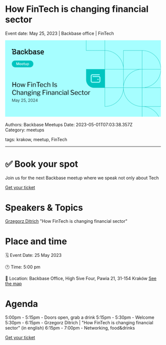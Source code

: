 # How FinTech is changing financial sector

Event date: May 25, 2023 | Backbase office | FinTech

![](assets/placeholder.webp)

Authors: Backbase Meetups
Date: 2023-05-01T07:03:38.357Z  
Category: meetups

tags: krakow, meetup, FinTech
 
--- 

# ✅ Book your spot

Join us for the next Backbase meetup where we speak not only about Tech

[Get your ticket](https://www.meetup.com/backbase-meetups/)

# Speakers & Topics

[Grzegorz Ditrich](https://www.linkedin.com/in/grzegorzditrich/)
"How FinTech is changing financial sector"


# Place and time

🗓️ Event Date: 25 May 2023

🕑 Time: 5:00 pm

📍 Location: Backbase Office, High 5ive Four, Pawia 21, 31-154 Kraków
[See the map](https://maps.app.goo.gl/UWpwQ9zNaJBxPLEV9)

# Agenda

5:00pm - 5:15pm - Doors open, grab a drink
5:15pm - 5:30pm - Welcome
5:30pm - 6:15pm - Grzegorz Ditrich | "How FinTech is changing financial sector" (in english)
6:15pm - 7:00pm - Networking, food&drinks

[Get your ticket](https://www.meetup.com/backbase-meetups/)
